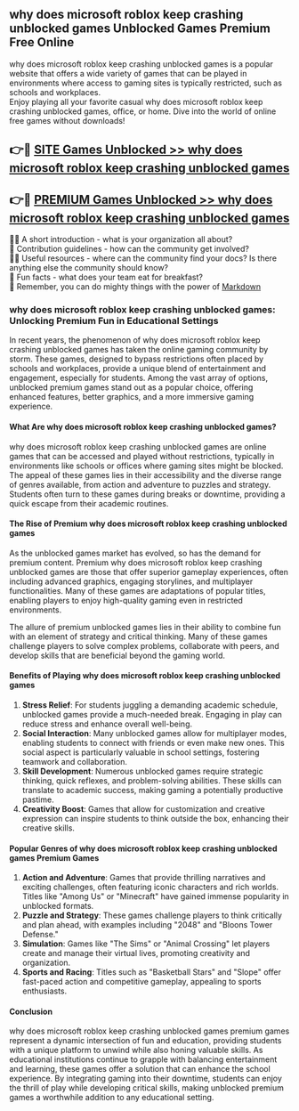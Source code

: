 ## why does microsoft roblox keep crashing unblocked games Unblocked Games Premium Free Online

why does microsoft roblox keep crashing unblocked games is a popular website that offers a wide variety of games that can be played in environments where access to gaming sites is typically restricted, such as schools and workplaces.  
Enjoy playing all your favorite casual why does microsoft roblox keep crashing unblocked games, office, or home. Dive into the world of online free games without downloads!

## 👉🔴 [SITE Games Unblocked >> why does microsoft roblox keep crashing unblocked games](http://onlypremium.site?src=git_dudungsodek_11_16&title=why_does_microsoft_roblox_keep_crashing_unblocked_games)

## 👉🔴 [PREMIUM Games Unblocked >> why does microsoft roblox keep crashing unblocked games](http://onlypremium.site?src=git_dudungsodek_11_16&title=why_does_microsoft_roblox_keep_crashing_unblocked_games)

🙋‍♀️ A short introduction - what is your organization all about?  
🌈 Contribution guidelines - how can the community get involved?  
👩‍💻 Useful resources - where can the community find your docs? Is there anything else the community should know?  
🍿 Fun facts - what does your team eat for breakfast?  
🧙 Remember, you can do mighty things with the power of [Markdown](https://docs.github.com/github/writing-on-github/getting-started-with-writing-and-formatting-on-github/basic-writing-and-formatting-syntax)

### why does microsoft roblox keep crashing unblocked games: Unlocking Premium Fun in Educational Settings

In recent years, the phenomenon of why does microsoft roblox keep crashing unblocked games has taken the online gaming community by storm. These games, designed to bypass restrictions often placed by schools and workplaces, provide a unique blend of entertainment and engagement, especially for students. Among the vast array of options, unblocked premium games stand out as a popular choice, offering enhanced features, better graphics, and a more immersive gaming experience.

#### What Are why does microsoft roblox keep crashing unblocked games?

why does microsoft roblox keep crashing unblocked games are online games that can be accessed and played without restrictions, typically in environments like schools or offices where gaming sites might be blocked. The appeal of these games lies in their accessibility and the diverse range of genres available, from action and adventure to puzzles and strategy. Students often turn to these games during breaks or downtime, providing a quick escape from their academic routines.

#### The Rise of Premium why does microsoft roblox keep crashing unblocked games

As the unblocked games market has evolved, so has the demand for premium content. Premium why does microsoft roblox keep crashing unblocked games are those that offer superior gameplay experiences, often including advanced graphics, engaging storylines, and multiplayer functionalities. Many of these games are adaptations of popular titles, enabling players to enjoy high-quality gaming even in restricted environments.

The allure of premium unblocked games lies in their ability to combine fun with an element of strategy and critical thinking. Many of these games challenge players to solve complex problems, collaborate with peers, and develop skills that are beneficial beyond the gaming world.

#### Benefits of Playing why does microsoft roblox keep crashing unblocked games

1.  **Stress Relief**: For students juggling a demanding academic schedule, unblocked games provide a much-needed break. Engaging in play can reduce stress and enhance overall well-being.
2.  **Social Interaction**: Many unblocked games allow for multiplayer modes, enabling students to connect with friends or even make new ones. This social aspect is particularly valuable in school settings, fostering teamwork and collaboration.
3.  **Skill Development**: Numerous unblocked games require strategic thinking, quick reflexes, and problem-solving abilities. These skills can translate to academic success, making gaming a potentially productive pastime.
4.  **Creativity Boost**: Games that allow for customization and creative expression can inspire students to think outside the box, enhancing their creative skills.

#### Popular Genres of why does microsoft roblox keep crashing unblocked games Premium Games

1.  **Action and Adventure**: Games that provide thrilling narratives and exciting challenges, often featuring iconic characters and rich worlds. Titles like "Among Us" or "Minecraft" have gained immense popularity in unblocked formats.
2.  **Puzzle and Strategy**: These games challenge players to think critically and plan ahead, with examples including "2048" and "Bloons Tower Defense."
3.  **Simulation**: Games like "The Sims" or "Animal Crossing" let players create and manage their virtual lives, promoting creativity and organization.
4.  **Sports and Racing**: Titles such as "Basketball Stars" and "Slope" offer fast-paced action and competitive gameplay, appealing to sports enthusiasts.

#### Conclusion

why does microsoft roblox keep crashing unblocked games premium games represent a dynamic intersection of fun and education, providing students with a unique platform to unwind while also honing valuable skills. As educational institutions continue to grapple with balancing entertainment and learning, these games offer a solution that can enhance the school experience. By integrating gaming into their downtime, students can enjoy the thrill of play while developing critical skills, making unblocked premium games a worthwhile addition to any educational setting.
